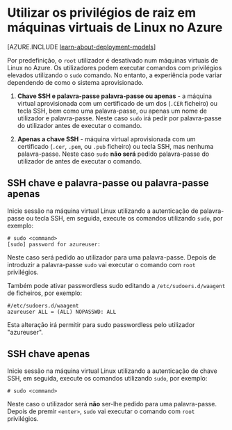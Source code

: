<properties 
    pageTitle="Utilizar os privilégios de raiz em máquinas virtuais de Linux | Microsoft Azure" 
    description="Saiba como utilizar os privilégios de raiz numa máquina de virtual Linux no Azure." 
    services="virtual-machines-linux" 
    documentationCenter="" 
    authors="szarkos" 
    manager="timlt" 
    editor=""
    tags="azure-service-management,azure-resource-manager" />

<tags 
    ms.service="virtual-machines-linux" 
    ms.workload="infrastructure-services" 
    ms.tgt_pltfrm="vm-linux" 
    ms.devlang="na" 
    ms.topic="article" 
    ms.date="10/17/2016" 
    ms.author="szark"/>


# <a name="using-root-privileges-on-linux-virtual-machines-in-azure"></a>Utilizar os privilégios de raiz em máquinas virtuais de Linux no Azure

[AZURE.INCLUDE [learn-about-deployment-models](../../includes/learn-about-deployment-models-both-include.md)]

Por predefinição, o `root` utilizador é desativado num máquinas virtuais de Linux no Azure. Os utilizadores podem executar comandos com privilégios elevados utilizando o `sudo` comando. No entanto, a experiência pode variar dependendo de como o sistema aprovisionado.

1. **Chave SSH e palavra-passe palavra-passe ou apenas** - a máquina virtual aprovisionada com um certificado de um dos (`.CER` ficheiro) ou tecla SSH, bem como uma palavra-passe, ou apenas um nome de utilizador e palavra-passe. Neste caso `sudo` irá pedir por palavra-passe do utilizador antes de executar o comando.

2. **Apenas a chave SSH** - máquina virtual aprovisionada com um certificado (`.cer`, `.pem`, ou `.pub` ficheiro) ou tecla SSH, mas nenhuma palavra-passe.  Neste caso `sudo` **não será** pedido palavra-passe do utilizador de antes de executar o comando.


## <a name="ssh-key-and-password-or-password-only"></a>SSH chave e palavra-passe ou palavra-passe apenas

Inicie sessão na máquina virtual Linux utilizando a autenticação de palavra-passe ou tecla SSH, em seguida, execute os comandos utilizando `sudo`, por exemplo:

    # sudo <command>
    [sudo] password for azureuser:

Neste caso será pedido ao utilizador para uma palavra-passe. Depois de introduzir a palavra-passe `sudo` vai executar o comando com `root` privilégios.

Também pode ativar passwordless sudo editando a `/etc/sudoers.d/waagent` de ficheiros, por exemplo:

    #/etc/sudoers.d/waagent
    azureuser ALL = (ALL) NOPASSWD: ALL

Esta alteração irá permitir para sudo passwordless pelo utilizador "azureuser".

## <a name="ssh-key-only"></a>SSH chave apenas

Inicie sessão na máquina virtual Linux utilizando a autenticação de chave SSH, em seguida, execute os comandos utilizando `sudo`, por exemplo:

    # sudo <command>

Neste caso o utilizador será **não** ser-lhe pedido para uma palavra-passe. Depois de premir `<enter>`, `sudo` vai executar o comando com `root` privilégios.

 

